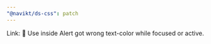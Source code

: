```yaml
---
"@navikt/ds-css": patch
---
```


Link: :bug: Use inside Alert got wrong text-color while focused or active.
